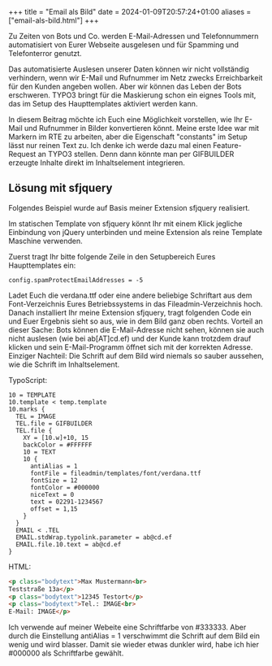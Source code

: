 +++
title = "Email als Bild"
date = 2024-01-09T20:57:24+01:00
aliases = ["email-als-bild.html"]
+++

Zu Zeiten von Bots und Co. werden E-Mail-Adressen und Telefonnummern automatisiert von Eurer Webseite ausgelesen und für Spamming und Telefonterror genutzt.

Das automatisierte Auslesen unserer Daten können wir nicht vollständig verhindern, wenn wir E-Mail und Rufnummer im Netz zwecks Erreichbarkeit für den Kunden angeben wollen. Aber wir können das Leben der Bots erschweren. TYPO3 bringt für die Maskierung schon ein eignes Tools mit, das im Setup des Haupttemplates aktiviert werden kann.

In diesem Beitrag möchte ich Euch eine Möglichkeit vorstellen, wie Ihr E-Mail und Rufnummer in Bilder konvertieren könnt. Meine erste Idee war mit Markern im RTE zu arbeiten, aber die Eigenschaft "constants" im Setup lässt nur reinen Text zu. Ich denke ich werde dazu mal einen Feature-Request an TYPO3 stellen. Denn dann könnte man per GIFBUILDER erzeugte Inhalte direkt im Inhaltselement integrieren.

## Lösung mit sfjquery

Folgendes Beispiel wurde auf Basis meiner Extension sfjquery realisiert.

Im statischen Template von sfjquery könnt Ihr mit einem Klick jegliche Einbindung von jQuery unterbinden und meine Extension als reine Template Maschine verwenden.

Zuerst tragt Ihr bitte folgende Zeile in den Setupbereich Eures Haupttemplates ein:

```typo3_typoscript
config.spamProtectEmailAddresses = -5
```

Ladet Euch die verdana.ttf oder eine andere beliebige Schriftart aus dem Font-Verzeichnis Eures Betriebssystems in das Fileadmin-Verzeichnis hoch. Danach installiert Ihr meine Extension sfjquery, tragt folgenden Code ein und Euer Ergebnis sieht so aus, wie in dem Bild ganz oben rechts. Vorteil an dieser Sache: Bots können die E-Mail-Adresse nicht sehen, können sie auch nicht auslesen (wie bei ab[AT]cd.ef) und der Kunde kann trotzdem drauf klicken und sein E-Mail-Programm öffnet sich mit der korrekten Adresse. Einziger Nachteil: Die Schrift auf dem Bild wird niemals so sauber aussehen, wie die Schrift im Inhaltselement.

TypoScript:

```typo3_typoscript
10 = TEMPLATE
10.template < temp.template
10.marks {
  TEL = IMAGE
  TEL.file = GIFBUILDER
  TEL.file {
    XY = [10.w]+10, 15
    backColor = #FFFFFF
    10 = TEXT
    10 {
      antiAlias = 1
      fontFile = fileadmin/templates/font/verdana.ttf
      fontSize = 12
      fontColor = #000000
      niceText = 0
      text = 02291-1234567
      offset = 1,15
    }
  }
  EMAIL < .TEL
  EMAIL.stdWrap.typolink.parameter = ab@cd.ef
  EMAIL.file.10.text = ab@cd.ef
}
```

HTML:

```html
<p class="bodytext">Max Mustermann<br>
Teststraße 13a</p>
<p class="bodytext">12345 Testort</p>
<p class="bodytext">Tel.: IMAGE<br>
E-Mail: IMAGE</p>
```

Ich verwende auf meiner Webeite eine Schriftfarbe von #333333. Aber durch die Einstellung antiAlias = 1 verschwimmt die Schrift auf dem Bild ein wenig und wird blasser. Damit sie wieder etwas dunkler wird, habe ich hier #000000 als Schriftfarbe gewählt.
